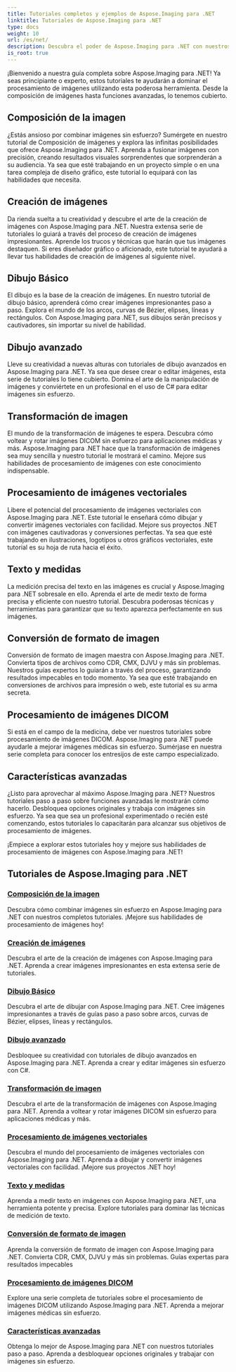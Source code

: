 ```yaml
---
title: Tutoriales completos y ejemplos de Aspose.Imaging para .NET
linktitle: Tutoriales de Aspose.Imaging para .NET
type: docs
weight: 10
url: /es/net/
description: Descubra el poder de Aspose.Imaging para .NET con nuestros tutoriales detallados. Desde composición de imágenes hasta funciones avanzadas, mejore sus habilidades y mejore su juego de procesamiento de imágenes.
is_root: true
---
```


¡Bienvenido a nuestra guía completa sobre Aspose.Imaging para .NET! Ya seas principiante o experto, estos tutoriales te ayudarán a dominar el procesamiento de imágenes utilizando esta poderosa herramienta. Desde la composición de imágenes hasta funciones avanzadas, lo tenemos cubierto.

## Composición de la imagen

¿Estás ansioso por combinar imágenes sin esfuerzo? Sumérgete en nuestro tutorial de Composición de imágenes y explora las infinitas posibilidades que ofrece Aspose.Imaging para .NET. Aprenda a fusionar imágenes con precisión, creando resultados visuales sorprendentes que sorprenderán a su audiencia. Ya sea que esté trabajando en un proyecto simple o en una tarea compleja de diseño gráfico, este tutorial lo equipará con las habilidades que necesita.

## Creación de imágenes

Da rienda suelta a tu creatividad y descubre el arte de la creación de imágenes con Aspose.Imaging para .NET. Nuestra extensa serie de tutoriales lo guiará a través del proceso de creación de imágenes impresionantes. Aprende los trucos y técnicas que harán que tus imágenes destaquen. Si eres diseñador gráfico o aficionado, este tutorial te ayudará a llevar tus habilidades de creación de imágenes al siguiente nivel.

## Dibujo Básico

El dibujo es la base de la creación de imágenes. En nuestro tutorial de dibujo básico, aprenderá cómo crear imágenes impresionantes paso a paso. Explora el mundo de los arcos, curvas de Bézier, elipses, líneas y rectángulos. Con Aspose.Imaging para .NET, sus dibujos serán precisos y cautivadores, sin importar su nivel de habilidad.

## Dibujo avanzado

Lleve su creatividad a nuevas alturas con tutoriales de dibujo avanzados en Aspose.Imaging para .NET. Ya sea que desee crear o editar imágenes, esta serie de tutoriales lo tiene cubierto. Domina el arte de la manipulación de imágenes y conviértete en un profesional en el uso de C# para editar imágenes sin esfuerzo.

## Transformación de imagen

El mundo de la transformación de imágenes te espera. Descubra cómo voltear y rotar imágenes DICOM sin esfuerzo para aplicaciones médicas y más. Aspose.Imaging para .NET hace que la transformación de imágenes sea muy sencilla y nuestro tutorial le mostrará el camino. Mejore sus habilidades de procesamiento de imágenes con este conocimiento indispensable.

## Procesamiento de imágenes vectoriales

Libere el potencial del procesamiento de imágenes vectoriales con Aspose.Imaging para .NET. Este tutorial le enseñará cómo dibujar y convertir imágenes vectoriales con facilidad. Mejore sus proyectos .NET con imágenes cautivadoras y conversiones perfectas. Ya sea que esté trabajando en ilustraciones, logotipos u otros gráficos vectoriales, este tutorial es su hoja de ruta hacia el éxito.

## Texto y medidas

La medición precisa del texto en las imágenes es crucial y Aspose.Imaging para .NET sobresale en ello. Aprenda el arte de medir texto de forma precisa y eficiente con nuestro tutorial. Descubra poderosas técnicas y herramientas para garantizar que su texto aparezca perfectamente en sus imágenes.

## Conversión de formato de imagen

Conversión de formato de imagen maestra con Aspose.Imaging para .NET. Convierta tipos de archivos como CDR, CMX, DJVU y más sin problemas. Nuestros guías expertos lo guiarán a través del proceso, garantizando resultados impecables en todo momento. Ya sea que esté trabajando en conversiones de archivos para impresión o web, este tutorial es su arma secreta.

## Procesamiento de imágenes DICOM

Si está en el campo de la medicina, debe ver nuestros tutoriales sobre procesamiento de imágenes DICOM. Aspose.Imaging para .NET puede ayudarle a mejorar imágenes médicas sin esfuerzo. Sumérjase en nuestra serie completa para conocer los entresijos de este campo especializado.

## Características avanzadas

¿Listo para aprovechar al máximo Aspose.Imaging para .NET? Nuestros tutoriales paso a paso sobre funciones avanzadas le mostrarán cómo hacerlo. Desbloquea opciones originales y trabaja con imágenes sin esfuerzo. Ya sea que sea un profesional experimentado o recién esté comenzando, estos tutoriales lo capacitarán para alcanzar sus objetivos de procesamiento de imágenes.

¡Empiece a explorar estos tutoriales hoy y mejore sus habilidades de procesamiento de imágenes con Aspose.Imaging para .NET!
## Tutoriales de Aspose.Imaging para .NET
### [Composición de la imagen](./image-composition/)
Descubra cómo combinar imágenes sin esfuerzo en Aspose.Imaging para .NET con nuestros completos tutoriales. ¡Mejore sus habilidades de procesamiento de imágenes hoy!
### [Creación de imágenes](./image-creation/)
Descubra el arte de la creación de imágenes con Aspose.Imaging para .NET. Aprenda a crear imágenes impresionantes en esta extensa serie de tutoriales.
### [Dibujo Básico](./basic-drawing/)
Descubra el arte de dibujar con Aspose.Imaging para .NET. Cree imágenes impresionantes a través de guías paso a paso sobre arcos, curvas de Bézier, elipses, líneas y rectángulos.
### [Dibujo avanzado](./advanced-drawing/)
Desbloquee su creatividad con tutoriales de dibujo avanzados en Aspose.Imaging para .NET. Aprenda a crear y editar imágenes sin esfuerzo con C#.
### [Transformación de imagen](./image-transformation/)
Descubra el arte de la transformación de imágenes con Aspose.Imaging para .NET. Aprenda a voltear y rotar imágenes DICOM sin esfuerzo para aplicaciones médicas y más.
### [Procesamiento de imágenes vectoriales](./vector-image-processing/)
Descubra el mundo del procesamiento de imágenes vectoriales con Aspose.Imaging para .NET. Aprenda a dibujar y convertir imágenes vectoriales con facilidad. ¡Mejore sus proyectos .NET hoy!
### [Texto y medidas](./text-and-measurements/)
Aprenda a medir texto en imágenes con Aspose.Imaging para .NET, una herramienta potente y precisa. Explore tutoriales para dominar las técnicas de medición de texto.
### [Conversión de formato de imagen](./image-format-conversion/)
Aprenda la conversión de formato de imagen con Aspose.Imaging para .NET. Convierta CDR, CMX, DJVU y más sin problemas. Guías expertas para resultados impecables
### [Procesamiento de imágenes DICOM](./dicom-image-processing/)
Explore una serie completa de tutoriales sobre el procesamiento de imágenes DICOM utilizando Aspose.Imaging para .NET. Aprenda a mejorar imágenes médicas sin esfuerzo.
### [Características avanzadas](./advanced-features/)
Obtenga lo mejor de Aspose.Imaging para .NET con nuestros tutoriales paso a paso. Aprenda a desbloquear opciones originales y trabajar con imágenes sin esfuerzo.